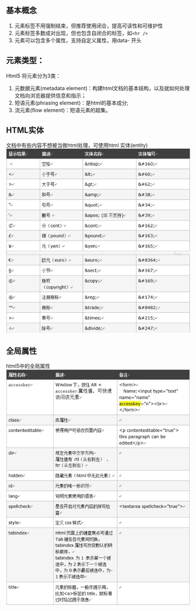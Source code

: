 
## 基本概念

1. 元素标签不用强制结束，但推荐使用闭合，提高可读性和可维护性 
2. 元素标签多数成对出现，但也包含自闭合的标签，如`<hr />`
3. 元素可以包含多个属性，支持自定义属性，用data- 开头

## 元素类型：
Html5 将元素分为3类：
1. 元数据元素(metadata element)：构建html文档的基本结构，以及就如何处理文档向浏览器提供信息和指示；  
2. 短语元素(phrasing element)：是html的基本成分;   
3. 流元素(flow element)：短语元素的超集。  

## HTML实体
文档中有些内容不想被当做html处理，可使用html 实体(entity) 
![HTML实体](./entity.jpg)

## 全局属性
html5中的全局属性  
![HTML实体](./property.jpg)



